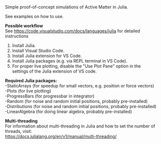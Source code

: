 Simple proof-of-concept simulations of Active Matter in Julia.  

See examples on how to use.  

**Possible workflow**  
See https://code.visualstudio.com/docs/languages/julia for detailed instructions  
1) Install Julia.  
2) Install Visual Studio Code.  
3) Install Julia extension for VS Code.
4) Install Julia packages (e.g. via REPL terminal in VS Code).  
5) For proper live plotting, disable the "Use Plot Pane" option in the settings of the Julia extension of VS code.


**Required Julia packages:**  
-StaticArrays (for speedup for small vectors, e.g. position or force vectors)  
-Plots (for live plotting)  
-ProgressBars (for progressbar in integrator)  
-Random (for noise and random initial positions, probably pre-installed)  
-Distributions (for noise and random initial positions, probably pre-installed)  
-LinearAlgebra (for doing linear algebra, probably pre-installed)  

**Multi-threading**  
For information about multi-threading in Julia and how to set the number of threads, visit:  
https://docs.julialang.org/en/v1/manual/multi-threading/  


